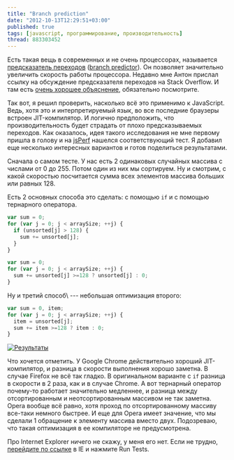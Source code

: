 ```yaml
---
title: "Branch prediction"
date: "2012-10-13T12:29:51+03:00"
published: true
tags: [javascript, программирование, производительность]
thread: 883303452
---
```


Есть такая вещь в современных и не очень процессорах, называется
[предсказатель переходов](http://ru.wikipedia.org/wiki/%D0%9F%D1%80%D0%B5%D0%B4%D1%81%D0%BA%D0%B0%D0%B7%D0%B0%D1%82%D0%B5%D0%BB%D1%8C_%D0%BF%D0%B5%D1%80%D0%B5%D1%85%D0%BE%D0%B4%D0%BE%D0%B2)
([branch predictor](http://en.wikipedia.org/wiki/Branch_predictor)). Он позволяет значительно увеличить скорость работы
процессора. Недавно мне Антон прислал ссылку на обсуждение предсказателя переходов на Stack Overflow. И там есть 
[очень хорошее объяснение](http://stackoverflow.com/a/11227902/682727), обязательно посмотрите.

Так вот, я решил проверить, насколько всё это применимо к JavaScript. Ведь, хотя это и интерпретируемый язык, во все
последние браузеры встроен JIT-компилятор. И логично предположить, что производительность будет страдать от плохо
предсказываемых переходов. Как оказалось, идея такого исследования не мне первому пришла в голову и на
[jsPerf](http://jsperf.com) нашелся соответствующий тест. Я добавил еще несколько интересных вариантов и готов
поделиться результатами.

Сначала о самом тесте. У нас есть 2 одинаковых случайных массива с числами от 0 до 255. Потом один из них мы сортируем.
Ну и смотрим, с какой скоростью посчитается сумма всех элементов массива больших или равных 128.

Есть 2 основных способа это сделать: с помощью `if` и с помощью тернарного оператора.

~~~~~javascript
var sum = 0;
for (var j = 0; j < arraySize; ++j) {
  if (unsorted[j] > 128) {
    sum += unsorted[j];
  }
}
~~~~~

~~~~~javascript
var sum = 0;
for (var j = 0; j < arraySize; ++j) {
  sum += unsorted[j] >=128 ? unsorted[j] : 0;
}
~~~~~

Ну и третий способ\ --- небольшая оптимизация второго:

~~~~~javascript
var sum = 0, item;
for (var j = 0; j < arraySize; ++j) {
  item = unsorted[j];
  sum += item >=128 ? item : 0;
}
~~~~~

[![Результаты](/images/screenshots/branch-prediction.png)](http://jsperf.com/branch-prediction/2)

Что хочется отметить. У Google Chrome действительно хороший JIT-компилятор, и разница в скорости выполнения хорошо
заметна. В случае Firefox не всё так гладко. В оригинальном варианте с `if` разница в скорости в 2 раза, как и в
случае Chrome. А вот тернарный оператор почему-то работает значительно медленнее, и разница между отсортированным и
неотсортированным массивом не так заметна. Opera вообще всё равно, хотя проход по отсортированному массиву все-таки
немного быстрее. И еще для Opera имеет значение, что мы сделали 1 обращение к элементу массива вместо двух. Подозреваю,
что такая оптимизация в ее компиляторе не предусмотрена.

Про Internet Explorer ничего не скажу, у меня его нет. Если не трудно,
[перейдите по ссылке](http://jsperf.com/branch-prediction/2) в IE и нажмите Run Tests.
